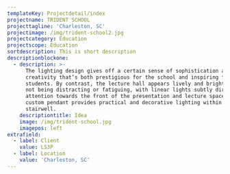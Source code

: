 ```yaml
---
templateKey: Projectdetail/index
projectname: TRIDENT SCHOOL
projecttagline: 'Charleston, SC'
projectimage: /img/trident-school2.jpg
projectcategory: Education
projectscope: Education
sortdescription: This is short description
descriptionblockone:
  - description: >-
      The lighting design gives off a certain sense of sophistication and
      creativity that’s both prestigious for the school and inspiring for
      students. By contrast, the lecture hall appears lively and bright while
      not being distracting or fatiguing, with linear lights subtly directing
      attention towards the front of the presentation and lecture space. A
      custom pendant provides practical and decorative lighting within the
      stairwell.
    descriptiontitle: Idea
    image: /img/trident-school.jpg
    imagepos: left
extrafield:
  - label: Client
    value: LS3P
  - label: Location
    value: 'Charleston, SC'
---
```


